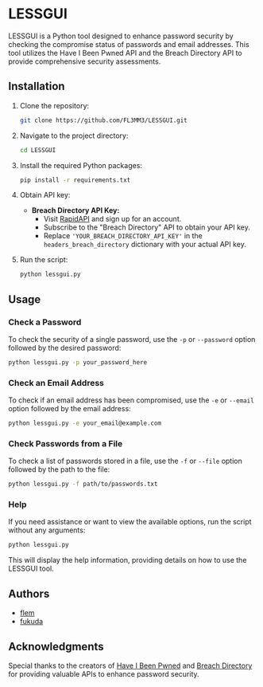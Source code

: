 # LESSGUI

LESSGUI is a Python tool designed to enhance password security by checking the compromise status of passwords and email addresses. This tool utilizes the Have I Been Pwned API and the Breach Directory API to provide comprehensive security assessments.

## Installation

1. Clone the repository:
   ```bash
   git clone https://github.com/FL3MM3/LESSGUI.git
   ```

2. Navigate to the project directory:
   ```bash
   cd LESSGUI
   ```

3. Install the required Python packages:
   ```bash
   pip install -r requirements.txt
   ```

4. Obtain API key:

   - **Breach Directory API Key:**
     - Visit [RapidAPI](https://rapidapi.com/) and sign up for an account.
     - Subscribe to the "Breach Directory" API to obtain your API key.
     - Replace `'YOUR_BREACH_DIRECTORY_API_KEY'` in the `headers_breach_directory` dictionary with your actual API key.

5. Run the script:
   ```bash
   python lessgui.py
   ```

## Usage

### Check a Password

To check the security of a single password, use the `-p` or `--password` option followed by the desired password:

```bash
python lessgui.py -p your_password_here
```

### Check an Email Address

To check if an email address has been compromised, use the `-e` or `--email` option followed by the email address:

```bash
python lessgui.py -e your_email@example.com
```

### Check Passwords from a File

To check a list of passwords stored in a file, use the `-f` or `--file` option followed by the path to the file:

```bash
python lessgui.py -f path/to/passwords.txt
```

### Help

If you need assistance or want to view the available options, run the script without any arguments:

```bash
python lessgui.py
```

This will display the help information, providing details on how to use the LESSGUI tool.

## Authors

- [flem](https://github.com/FL3MM3)
- [fukuda](https://github.com/fukuda)

## Acknowledgments

Special thanks to the creators of [Have I Been Pwned](https://haveibeenpwned.com/) and [Breach Directory](https://breachdirectory.com/) for providing valuable APIs to enhance password security.

